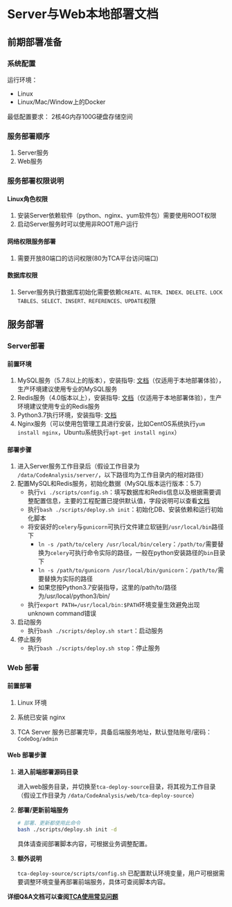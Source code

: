 # Server与Web本地部署文档

## 前期部署准备

### 系统配置

运行环境：

- Linux
- Linux/Mac/Window上的Docker

最低配置要求：
2核4G内存100G硬盘存储空间

### 服务部署顺序

1. Server服务
2. Web服务

### 服务部署权限说明

#### Linux角色权限

1. 安装Server依赖软件（python、nginx、yum软件包）需要使用ROOT权限
2. 启动Server服务时可以使用非ROOT用户运行

#### 网络权限服务部署

1. 需要开放80端口的访问权限(80为TCA平台访问端口)

#### 数据库权限

1. Server服务执行数据库初始化需要依赖``CREATE、ALTER、INDEX、DELETE、LOCK TABLES、SELECT、INSERT、REFERENCES、UPDATE``权限

## 服务部署

### Server部署

#### 前置环境

1. MySQL服务（5.7.8以上的版本），安装指导: [文档](./references/install_mysql_on_centos.md)（仅适用于本地部署体验），生产环境建议使用专业的MySQL服务
2. Redis服务（4.0版本以上），安装指导: [文档](./references/install_redis_on_centos.md)（仅适用于本地部署体验），生产环境建议使用专业的Redis服务
3. Python3.7执行环境，安装指导: [文档](./references/install_python37_on_centos.md)
4. Nginx服务（可以使用包管理工具进行安装，比如CentOS系统执行``yum install nginx``，Ubuntu系统执行``apt-get install nginx``）

#### 部署步骤

1. 进入Server服务工作目录后（假设工作目录为 ``/data/CodeAnalysis/server/``，以下路径均为工作目录内的相对路径）
2. 配置MySQL和Redis服务，初始化数据（MySQL版本运行版本：5.7）
    - 执行``vi ./scripts/config.sh``：填写数据库和Redis信息以及根据需要调整配置信息，主要的工程配置已提供默认值，字段说明可以查看[文档](../server/README.md)
    - 执行``bash ./scripts/deploy.sh init``：初始化DB、安装依赖和运行初始化脚本
    - 将安装好的``celery``与``gunicorn``可执行文件建立软链到``/usr/local/bin``路径下
        - ``ln -s /path/to/celery /usr/local/bin/celery``：``/path/to/``需要替换为``celery``可执行命令实际的路径，一般在python安装路径的``bin``目录下
        - ``ln -s /path/to/gunicorn /usr/local/bin/gunicorn``：``/path/to/``需要替换为实际的路径
        - 如果您按Python3.7安装指导，这里的/path/to/路径为/usr/local/python3/bin/
    - 执行``export PATH=/usr/local/bin:$PATH``环境变量生效避免出现unknown command错误
3. 启动服务
    - 执行``bash ./scripts/deploy.sh start``：启动服务
4. 停止服务
    - 执行``bash ./scripts/deploy.sh stop``：停止服务

### Web 部署

#### 前置部署

1. Linux 环境

2. 系统已安装 nginx

3. TCA Server 服务已部署完毕，具备后端服务地址，默认登陆账号/密码：`CodeDog/admin`

#### Web 部署步骤

1. **进入前端部署源码目录**
  
    进入web服务目录，并切换至`tca-deploy-source`目录，将其视为工作目录（假设工作目录为 `/data/CodeAnalysis/web/tca-deploy-source`）

2. **部署/更新前端服务**

    ```bash
    # 部署、更新都使用此命令
    bash ./scripts/deploy.sh init -d
    ```

    具体请查阅部署脚本内容，可根据业务调整配置。

3. **额外说明**

    `tca-deploy-source/scripts/config.sh` 已配置默认环境变量，用户可根据需要调整环境变量再部署前端服务，具体可查阅脚本内容。

**详细Q&A文档可以查阅[TCA使用常见问题](https://github.com/Tencent/CodeAnalysis/blob/main/doc/Q%26A.md)**
